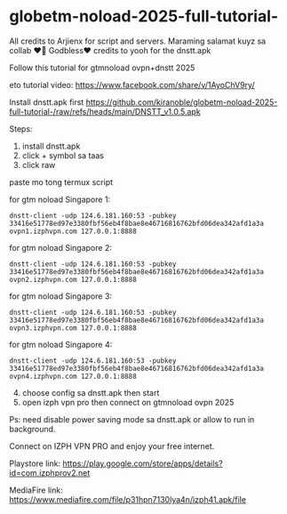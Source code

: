 # globetm-noload-2025-full-tutorial-
All credits to Arjienx for script and servers. Maraming salamat kuyz sa collab ❤️🙏 Godbless❤️
credits to yooh for the dnstt.apk

Follow this tutorial for gtmnoload ovpn+dnstt 2025

eto tutorial video:
https://www.facebook.com/share/v/1AyoChV9ry/

Install dnstt.apk first 
https://github.com/kiranoble/globetm-noload-2025-full-tutorial-/raw/refs/heads/main/DNSTT_v1.0.5.apk

Steps:
1. install dnstt.apk
2. click + symbol sa taas 
3. click raw

paste mo tong termux script

for gtm noload Singapore 1:
```
dnstt-client -udp 124.6.181.160:53 -pubkey 33416e51778ed97e3380fbf56eb4f8bae8e46716816762bfd06dea342afd1a3a ovpn1.izphvpn.com 127.0.0.1:8888
```
for gtm noload Singapore 2:
```
dnstt-client -udp 124.6.181.160:53 -pubkey 33416e51778ed97e3380fbf56eb4f8bae8e46716816762bfd06dea342afd1a3a ovpn2.izphvpn.com 127.0.0.1:8888
```
for gtm noload Singapore 3:
```
dnstt-client -udp 124.6.181.160:53 -pubkey 33416e51778ed97e3380fbf56eb4f8bae8e46716816762bfd06dea342afd1a3a ovpn3.izphvpn.com 127.0.0.1:8888
```
for gtm noload Singapore 4:
```
dnstt-client -udp 124.6.181.160:53 -pubkey 33416e51778ed97e3380fbf56eb4f8bae8e46716816762bfd06dea342afd1a3a ovpn4.izphvpn.com 127.0.0.1:8888
```

4. choose config sa dnstt.apk then start
5. open izph vpn pro then connect on gtmnoload ovpn 2025
   
Ps: need disable power saving mode sa dnstt.apk 
or allow to run in background.

Connect on IZPH VPN PRO and enjoy your free internet.

Playstore link:
https://play.google.com/store/apps/details?id=com.izphprov2.net

MediaFire link:
https://www.mediafire.com/file/p31hpn7130lya4n/izph41.apk/file
